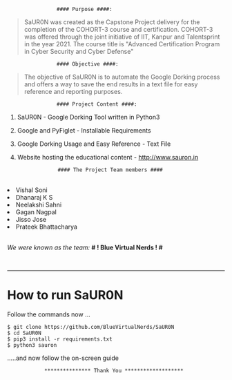 					#### Purpose ####:

> SaUR0N was created as the Capstone Project delivery for the completion of the COHORT-3 course and certification.
> COHORT-3 was offered through the joint initiative of IIT, Kanpur and Talentsprint in the year 2021.
> The course title is "Advanced Certification Program in Cyber Security and Cyber Defense"


					#### Objective ####:

> The objective of SaUR0N is to automate the Google Dorking process and offers a way to save the end results in a text file for easy reference and reporting purposes.


					#### Project Content ####:

1. SaUR0N - Google Dorking Tool written in Python3
2. Google and PyFiglet - Installable Requirements
3. Google Dorking Usage and Easy Reference - Text File
4. Website hosting the educational content - http://www.sauron.in


					#### The Project Team members ####
<br> 
    
<li> Vishal Soni </li>
<li> Dhanaraj K S </li>
<li> Neelakshi Sahni </li>
<li> Gagan Nagpal </li>
<li> Jisso Jose </li>
<li> Prateek Bhattacharya </li>

<br>

<i>We were known as the team:</i> <b> # ! Blue Virtual Nerds ! # </b>

<br>

--------------------------------------


<h1> How to run SaUR0N </h1>

Follow the commands now ...
```
$ git clone https://github.com/BlueVirtualNerds/SaUR0N
$ cd SaUR0N
$ pip3 install -r requirements.txt
$ python3 sauron
```
.....and now follow the on-screen guide


				*************** Thank You *******************
